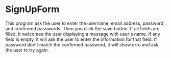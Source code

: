 # SignUpForm
This program ask the user to enter the username, email address, password , and confirmed passwords. Then you click the save button.
If all fields are filled, it welcomes the user displaying a message with user's name. If any field is empty, it will ask the user to enter the information for that field. If password don't match the confirmed password, it will show erro and ask the user to try again.
